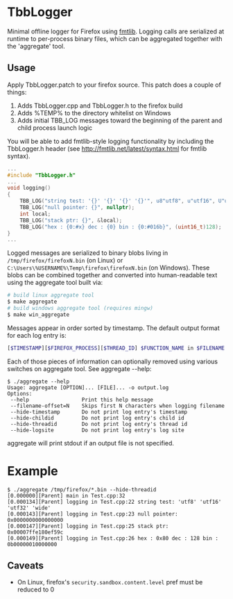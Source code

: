 # TbbLogger

Minimal offline logger for Firefox using [fmtlib](http://fmtlib.net/).  Logging calls are serialized at runtime to per-process binary files, which can be aggregated together with the 'aggregate' tool.

## Usage

Apply TbbLogger.patch to your firefox source. This patch does a couple of things:

1. Adds TbbLogger.cpp and TbbLogger.h to the firefox build
2. Adds %TEMP% to the directory whitelist on Windows
3. Adds initial TBB_LOG messages toward the beginning of the parent and child process launch logic

You will be able to add fmtlib-style logging functionality by including the TbbLogger.h header (see http://fmtlib.net/latest/syntax.html for fmtlib syntax).

```cpp
...
#include "TbbLogger.h"
...
void logging()
{
    TBB_LOG("string test: '{}' '{}' '{}' '{}'", u8"utf8", u"utf16", U"utf32", L"wide");
    TBB_LOG("null pointer: {}", nullptr);
    int local;
    TBB_LOG("stack ptr: {}", &local);
    TBB_LOG("hex : {0:#x} dec : {0} bin : {0:#016b}", (uint16_t)128);
}
...
```

Logged messages are serialized to binary blobs living in `/tmp/firefox/firefoxN.bin` (on Linux) or `C:\Users\%USERNAME%\Temp\firefox\firefoxN.bin` (on Windows).  These blobs can be combined together and converted into human-readable text using the aggregate tool built via:

```bash
# build linux aggregate tool
$ make aggregate
# build windows aggregate tool (requires mingw)
$ make win_aggregate
```

Messages appear in order sorted by timestamp.  The default output format for each log entry is:

```bash
[$TIMESTAMP][$FIREFOX_PROCESS][$THREAD_ID] $FUNCTION_NAME in $FILENAME:$LINENUMBER $MESSAGE
```

Each of those pieces of information can optionally removed using various switches on aggregate tool.   See aggregate --help:

```
$ ./aggregate --help
Usage: aggregate [OPTION]... [FILE]... -o output.log
Options:
 --help                 Print this help message
 --filename-offset=N    Skips first N characters when logging filename
 --hide-timestamp       Do not print log entry's timestamp
 --hide-childid         Do not print log entry's child id
 --hide-threadid        Do not print log entry's thread id
 --hide-logsite         Do not print log entry's log site
```

aggregate will print stdout if an output file is not specified.

# Example

```
$ ./aggregate /tmp/firefox/*.bin --hide-threadid
[0.000000][Parent] main in Test.cpp:32
[0.000134][Parent] logging in Test.cpp:22 string test: 'utf8' 'utf16' 'utf32' 'wide'
[0.000143][Parent] logging in Test.cpp:23 null pointer: 0x0000000000000000
[0.000147][Parent] logging in Test.cpp:25 stack ptr: 0x00007ffe180ef59c
[0.000149][Parent] logging in Test.cpp:26 hex : 0x80 dec : 128 bin : 0b00000010000000

```

## Caveats

- On Linux, firefox's `security.sandbox.content.level` pref must be reduced to 0
